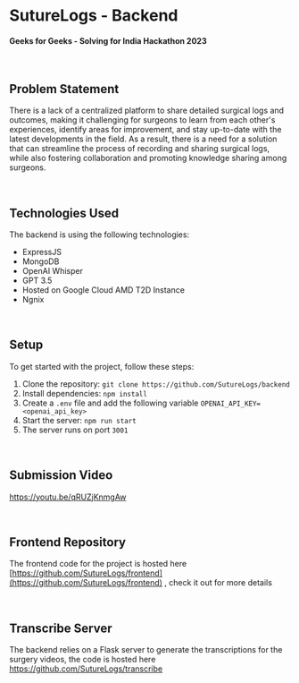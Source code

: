 # SutureLogs - Backend

#### Geeks for Geeks - Solving for India Hackathon 2023

<br/>

## Problem Statement

There is a lack of a centralized platform to share detailed surgical logs and outcomes, making it challenging for surgeons to learn from each other's experiences, identify areas for improvement, and stay up-to-date with the latest developments in the field. As a result, there is a need for a solution that can streamline the process of recording and sharing surgical logs, while also fostering collaboration and promoting knowledge sharing among surgeons.

<br/>

## Technologies Used

The backend is using the following technologies:

-   ExpressJS
-   MongoDB
-   OpenAI Whisper
-   GPT 3.5
-   Hosted on Google Cloud AMD T2D Instance
-   Ngnix

<br/>

## Setup

To get started with the project, follow these steps:

1.  Clone the repository: `git clone https://github.com/SutureLogs/backend`
2.  Install dependencies: `npm install`
3.  Create a `.env` file and add the following variable `OPENAI_API_KEY=<openai_api_key>`
4.  Start the server: `npm run start`
5.  The server runs on port `3001`

<br/>

## Submission Video

https://youtu.be/qRUZjKnmgAw

<br/>

## Frontend Repository

The frontend code for the project is hosted here [https://github.com/SutureLogs/frontend](https://github.com/SutureLogs/frontend) , check it out for more details

<br/>

## Transcribe Server

The backend relies on a Flask server to generate the transcriptions for the surgery videos, the code is hosted here https://github.com/SutureLogs/transcribe
